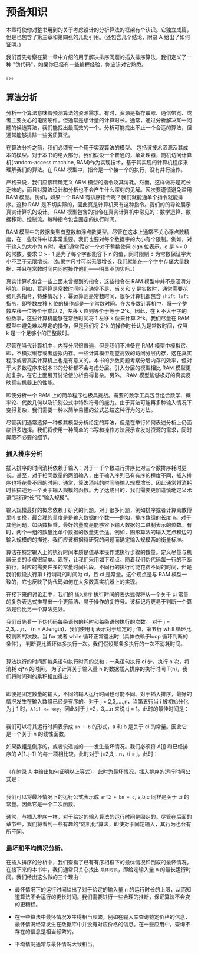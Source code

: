 # 预备知识


本章将使你对整书用到的关于考虑设计的分析算法的框架有个认识。它独立成篇，但是也包含了第三章和第四张的几处引用。(还包含几个结论，附录 A 给出了如何证明。)

我们首先考察在第一章中介绍的用于解决排序问题的插入排序算法，我们定义了一种 "伪代码"，如果你已经有一些编程经验，你应该对它熟悉。


。。。



## 算法分析

分析一个算法意味着预测算法的资源需求。有时，资源是指存取器、通信带宽、或者主要关心的电脑硬件。但通常是想计量的计算时长。通常，通过分析解决某一问题的候选算法，我们能找出最高效的一个。分析可能找出不止一个合适的算法，但通常能够排除一些劣质算法。

在算法分析之前，我们必须有一个用于实现算法的模型。 包括该技术资源及其成本的模型。对于本书的绝大部分，我们假设一个普通的，单处理器，随机访问计算机(random-access machine, RAM)作为实现技术，基于其实现的计算机程序来理解我们的算法。在 RAM 模型中，指令是一个接一个的执行，没有并行操作。

严格来说，我们应该精确定义 ARM 模型的指令及其消耗。然而，这样做将是冗长乏味的，而且对算法设计和分析也不会产生什么深刻的见解。因次要谨慎避免滥用 RAM 模型。例如，如果一个 RAM 有排序指令呢？我们就能通单个指令就能排序。这种 RAM 是不切实际的，因此真是计算机灭有这种指令。我们的的导论展示真实计算机的设计。 RAM 模型包含的指令在真实计算机中常见的：数学运算、数据移动、控制流。每种指令包含固定的执行时间。

RAM 模型中的数据类型有整数和浮点数类型。尽管在这本上通常不关心浮点数精度，在一些软件中却非常重要。我们也要对每个数据字的大小有个限制。例如，对于输入的大小为 n 时，我们通常假定一个对于整数使用 clgn 位表示，c 是 >= 0 的常数。要求 C >= 1 是为了每个字都能容下 n 的值，同时限制 c 为常数保证字大小不至于无限增长。（如果字尺寸可以无限增长，我们就能在一个字中存储大量数据，并且在常数时间内同时操作他们——明显不切实际。）

真实计算机包含一些上面未曾提到的指令，这些指令在 RAM 模型中并不是泾渭分明的。例如，幂运算是常数时间吗？通常不是，当 x 和 y 是实数时，通常需要花费几条指令，特殊情况下，幂运算则是常数时间，很多计算机都包含 `shift left` 指令，即整数左移 k 位的操作都是一个常数时间。在大多数计算机中，将一个整数左移一位等价于乘以 2，左移 k 位则等价于等于 2^k。因此，在 k 不大于字的位数事，这些计算机能够在常数时间将 1 左移 k 位来计算 2^k。我们尽量在 RAM 模型中避免难以界定的操作，但是我们将 2^k 的操作时长认为是常数时间，仅当 k 是一个足够小的正整数时。

尽管在当代计算机中，内存分层很普遍，但是我们不准备在 RAM 模型中模拟它。即，不模拟缓存或者虚拟内存。一些计算模型期望高效的访问分层内存，这在真实程序或者真实计算机上也是有意义的。本书的少数问题考察分层内存的效率，但对于大多数程序来说本书的分析都不会考虑分层。引入分层的模型相比 RAM 模型更加复杂，在它上面展开讨论使分析变得复杂。另外， RAM 模型能够极好的真实反映真实机器上的性能。

即使分析一个 RAM 上的简单程序也极具挑战。需要的数学工具包含组合数学、概率论、代数几何以及识别公式中特殊符号的能力。由于算法可能再多种输入情况下变得复杂，我们需要一种以简单易懂的公式总结这种行为的方法。

尽管我们通常选择一种极其模型分析给定的算法，但是在举行如何表述分析上仍面临很多选择。我们将使用一种简单的书写和操作方法展示宣发对资源的需求，同时屏蔽不必要的细节。


### 插入排序分析

插入排序的时间消耗依赖于输入：对于一千个数进行排序比对三个数排序耗时更长。甚至，对于相同数量的两组输入，由于输入序列已有有序的程度不同，插入排序也将花费不同的时间。通常，算法消耗的时间随输入规模增长，因此通常将消耗时长描述为一个关于输入规模的函数。为了达成目的，我们需要更加谨慎地定义术语”运行时长“和”输入规模“。

输入规模最好的概念依赖于研究的问题。对于很多问题，例如排序或者计算离散傅里叶变换，最合理的量度是是输入数据的个数——例如，排序数组的长度 n。对于其他问题，如两数相乘，最好的量度是能够容下输入数据的二进制表示的位数。有时，两个一组的数量比单个数据的数量更合适。例如，图形算法的输入定点和边的输入规模的的描述。我们应该根据待研究的问题而确定输入规模两的衡量标准。

算法在特定输入上的执行时间本质是值基本操作或执行步骤的数量。定义尽量与机器无关的步骤很简单。现在，让我们采用如下观点。随着我们伪代码每一行的不断执行，对应的需要许多的常量时间片段。不同行的执行可能花费不同的时间，但是我们假设执行第 i 行消耗的时间为 ci，且 ci 是常量。这个观点是与 RAM 模型一致的，它也反映了伪代码如何在大多数真实机器上的实现。

在接下来的讨论汇中，我们的 `插入排序` 执行时间的表达式假将从一个关于 ci 常量的复杂表达式推导出一个更简洁、易于操作的复符号。该标记将更易于判断一个算法是否比另一个算法更好。

我们首先看一下伪代码每条语句的耗时和每条语句执行的次数。 对于 j = 2,3,...,n， (n = A.length)，我们使用 tj 表示对于给定的 j 值，第五行 whill 循环比较判断的次数。当 for 或者 while 循环正常退出时（具体依赖于loop 循环判断的条件）， 判断要比循环体多执行一次。我们假设那条多执行的一次不消耗时间。

```

```

算法执行的时间即每条语句执行时间的总和；一条语句执行 ci 步，执行 n 次，将消耗 cj*n 的时间。 为了计算关于输入量 n 的数据插入排序的执行时间 T(n)，我们将时间列的乘积相加得出：

```
```

即便是固定数量的输入，不同的输入运行时间也可能不同。对于插入排序，最好的情况发生在输入数组已经是有序的。对于 j = 2,3,....,n，当第五行当 i 被初始分化为 j-1 时，`A[i] <= key`。因此对于 j =2，3,...n 来说 tj = 1。此时的最佳时间是：

```

```

我们可以将其运行时间表示成 `an + b` 的形式，a 和 b 是关于 ci 的常量。因此它是一个关于 n 的线性函数。

如果数组是倒序的，或者说递减的——发生最坏情况。我们必须将 A[j] 和已经排序的 A[1..j-1] 的每一项相比较。此时对于 j=2,3,...n，ti = j。此时：

```
```

（在附录 A 中给出如何证明以上等式），此时为最坏情况，插入排序的运行时间公式是：

```
```

我们可以将最坏情况下的运行公式表示成 `an^2 + bn + c`, a,b,c 同样是关于 ci 的常量。因此它是一个二次函数。

通常，与插入排序一样，对于给定的输入算法的运行时间是固定的。尽管在后面的章节中，我们将看到一些有趣的“随机化”算法，即使对于固定输入，其行为也会有所不同。

### 最坏和平均情况分析。

在插入排序的分析中，我们查看了已有有序相框下的最优情况和倒叙的最怀情况。在接下来的本书中，我们通常只关心找出 `最怀时长`，即给定输入量 n 的最长运行时间。我们给出这么做的三个理由：

- 最怀情况下的运行时间给出了对于给定的输入量 n 的运行时长的上限，从而知道算法不会运行的更长时间。我们需要进行一些合理的推断，保证算法不会变的更糟糕。

- 在一些算法中最怀情况发生得相当频繁。例如在输入库查询特定价格的信息，最怀情况经常发生在数据库中并没有对应价格的信息。在一些应用中，查询不存在的信息是相当频繁的。

- 平均情况通常与最怀情况大致相当。